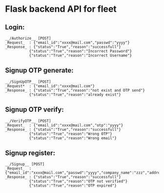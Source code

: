 # Flask backend API for fleet

## Login:
    __/Authorize__ [POST]
    _Request_  : {"email_id":"xxxx@mail.com","passwd":"yyyy"}
    _Response_ : {"status":"True","reason":"successfull"}
               {"status":"True","reason":"Incorrect Password"}
               {"status":"True","reason":"Incorrect Username"}

## Signup OTP generate:
    __/SignUpOTP__ [POST]
    _Request*  : {"email_id":"xxxx@mail.com"}
    _Response_ : {"status":"True","reason":"not exist and OTP send"}
               {"status":"True","reason":"already exist"}

## Signup OTP verify:
    __/VerifyOTP__ [POST]
    _Request_  : {"email_id":"xxxx@mail.com","otp":"yyyy"}
    _Response_ : {"status":"True","reason":"successfull"}
               {"status":"True","reason":"Wrong OTP"}
               {"status":"True","reason":"Wrong email"}

## Signup register:
    __/Signup__ [POST]
    _Request_  : {"email_id":"xxxx@mail.com","passwd":"yyyy","company_name":"zzz","address":"aaa","phonenumber":"1234567890","zipcode":"123456","country":"bbb"}
    _Response_ : {"status":"True","reason":"successfull"}
               {"status":"True","reason":"OTP not verified"}
               {"status":"True","reason":"OTP expired"}